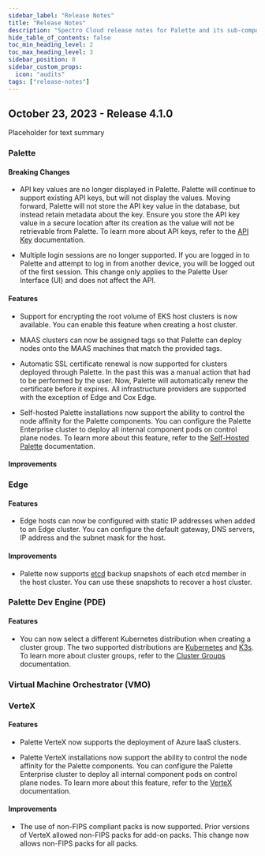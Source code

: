 ```yaml
---
sidebar_label: "Release Notes"
title: "Release Notes"
description: "Spectro Cloud release notes for Palette and its sub-components."
hide_table_of_contents: false
toc_min_heading_level: 2
toc_max_heading_level: 3
sidebar_position: 0
sidebar_custom_props: 
  icon: "audits"
tags: ["release-notes"]
---
```


## October 23, 2023 - Release 4.1.0

Placeholder for text summary

### Palette

#### Breaking Changes

- API key values are no longer displayed in Palette. Palette will continue to support existing API keys, but will not display the values. Moving forward, Palette will not store the API key value in the database, but instead retain metadata about the key. Ensure you store the API key value in a secure location after its creation as the value will not be retrievable from Palette. To learn more about API keys, refer to the [API Key](user-management/user-authentication.md) documentation.


- Multiple login sessions are no longer supported. If you are logged in to Palette and attempt to log in from another device, you will be logged out of the first session. This change only applies to the Palette User Interface (UI) and does not affect the API.

#### Features


- Support for encrypting the root volume of EKS host clusters is now available. You can enable this feature when creating a host cluster. 


- MAAS clusters can now be assigned tags so that Palette can deploy nodes onto the MAAS machines that match the provided tags.


- Automatic SSL certificate renewal is now supported for clusters deployed through Palette. In the past this was a manual action that had to be performed by the user. Now, Palette will automatically renew the certificate before it expires. All infrastructure providers are supported with the exception of Edge and Cox Edge.


- Self-hosted Palette installations now support the ability to control the node affinity for the Palette components. You can configure the Palette Enterprise cluster to deploy all internal component pods on control plane nodes. To learn more about this feature, refer to the [Self-Hosted Palette](./enterprise-version/install-palette/install-palette.md) documentation.

#### Improvements



### Edge

#### Features

- Edge hosts can now be configured with static IP addresses when added to an Edge cluster. You can configure the default gateway, DNS servers, IP address and the subnet mask for the host.


#### Improvements

- Palette now supports [etcd](https://etcd.io/) backup snapshots of each etcd member in the host cluster. You can use these snapshots to recover a host cluster.


### Palette Dev Engine (PDE)

#### Features

- You can now select a different Kubernetes distribution when creating a cluster group. The two supported distributions are [Kubernetes](https://kubernetes.io/) and [K3s](https://k3s.io/). To learn more about cluster groups, refer to the [Cluster Groups](./clusters/cluster-groups/cluster-groups.md) documentation.


### Virtual Machine Orchestrator (VMO)


### VerteX


#### Features

- Palette VerteX now supports the deployment of Azure IaaS clusters.

- Palette VerteX installations now support the ability to control the node affinity for the Palette components. You can configure the Palette Enterprise cluster to deploy all internal component pods on control plane nodes. To learn more about this feature, refer to the [VerteX](vertex/install-palette-vertex/install-palette-vertex.md) documentation.


#### Improvements

- The use of non-FIPS compliant packs is now supported. Prior versions of VerteX allowed non-FIPS packs for add-on packs. This change now allows non-FIPS packs for all packs.
